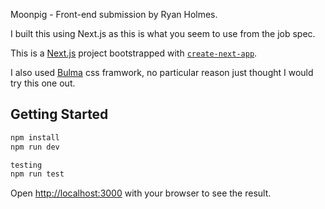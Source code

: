 Moonpig - Front-end submission by Ryan Holmes.

I built this using Next.js as this is what you seem to use from the job spec.

This is a [Next.js](https://nextjs.org/) project bootstrapped with [`create-next-app`](https://github.com/vercel/next.js/tree/canary/packages/create-next-app).

I also used [Bulma](https://bulma.io/) css framwork, no particular reason just thought I would try this one out.

## Getting Started

```bash
npm install
npm run dev

testing 
npm run test
```

Open [http://localhost:3000](http://localhost:3000) with your browser to see the result.
